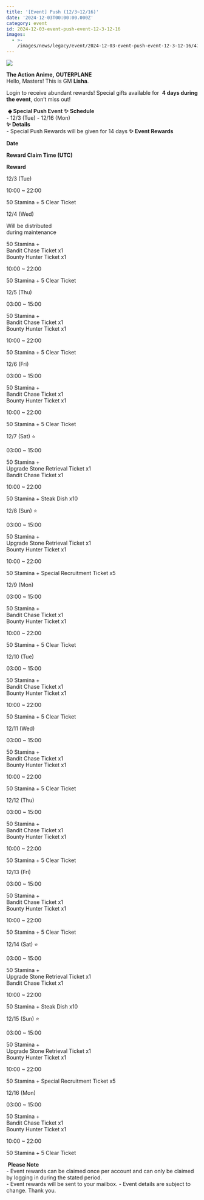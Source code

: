```yaml
---
title: '[Event] Push (12/3~12/16)'
date: '2024-12-03T00:00:00.000Z'
category: event
id: 2024-12-03-event-push-event-12-3-12-16
images:
  - >-
    /images/news/legacy/event/2024-12-03-event-push-event-12-3-12-16/4759c200b4a94ca4a56a76260f0d31bb.webp
---
```


![](/images/news/legacy/event/2024-12-03-event-push-event-12-3-12-16/4759c200b4a94ca4a56a76260f0d31bb.webp)  
  

**The Action Anime,** **OUTERPLANE**          
Hello, Masters! This is GM **Lisha**.  
  
Login to receive abundant rewards! Special gifts available for  **4 days during the event**, don’t miss out!  
  
 **◈ Special Push Event** **✨** **Schedule**      
\- 12/3 (Tue) - 12/16 (Mon)  
**✨** **Details**     
\- Special Push Rewards will be given for 14 days **✨** **Event Rewards** 

**Date**

**Reward Claim Time (UTC)**

**Reward**

12/3 (Tue)

10:00 ~ 22:00

50 Stamina + 5 Clear Ticket   

12/4 (Wed)

Will be distributed  
during maintenance  

50 Stamina +  
Bandit Chase Ticket x1  
Bounty Hunter Ticket x1

10:00 ~ 22:00

50 Stamina + 5 Clear Ticket   

12/5 (Thu)

03:00 ~ 15:00

50 Stamina +  
Bandit Chase Ticket x1  
Bounty Hunter Ticket x1

10:00 ~ 22:00

50 Stamina + 5 Clear Ticket   

12/6 (Fri)

03:00 ~ 15:00

50 Stamina +  
Bandit Chase Ticket x1  
Bounty Hunter Ticket x1

10:00 ~ 22:00

50 Stamina + 5 Clear Ticket   

12/7 (Sat) ⭐

03:00 ~ 15:00

50 Stamina +  
Upgrade Stone Retrieval Ticket x1  
Bandit Chase Ticket x1

10:00 ~ 22:00

50 Stamina + Steak Dish x10  

12/8 (Sun) ⭐

03:00 ~ 15:00

50 Stamina +  
Upgrade Stone Retrieval Ticket x1  
Bounty Hunter Ticket x1

10:00 ~ 22:00

50 Stamina + Special Recruitment Ticket x5  

12/9 (Mon)

03:00 ~ 15:00

50 Stamina +  
Bandit Chase Ticket x1  
Bounty Hunter Ticket x1

10:00 ~ 22:00

50 Stamina + 5 Clear Ticket   

12/10 (Tue)

03:00 ~ 15:00

50 Stamina +  
Bandit Chase Ticket x1  
Bounty Hunter Ticket x1

10:00 ~ 22:00

50 Stamina + 5 Clear Ticket 

12/11 (Wed)

03:00 ~ 15:00

50 Stamina +  
Bandit Chase Ticket x1  
Bounty Hunter Ticket x1

10:00 ~ 22:00

50 Stamina + 5 Clear Ticket   

12/12 (Thu)

03:00 ~ 15:00

50 Stamina +  
Bandit Chase Ticket x1  
Bounty Hunter Ticket x1

10:00 ~ 22:00

50 Stamina + 5 Clear Ticket   

12/13 (Fri)

03:00 ~ 15:00

50 Stamina +  
Bandit Chase Ticket x1  
Bounty Hunter Ticket x1

10:00 ~ 22:00

50 Stamina + 5 Clear Ticket   

12/14 (Sat) ⭐

03:00 ~ 15:00

50 Stamina +  
Upgrade Stone Retrieval Ticket x1  
Bandit Chase Ticket x1

10:00 ~ 22:00

50 Stamina + Steak Dish x10  

12/15 (Sun) ⭐

03:00 ~ 15:00

50 Stamina +  
Upgrade Stone Retrieval Ticket x1  
Bounty Hunter Ticket x1

10:00 ~ 22:00

50 Stamina + Special Recruitment Ticket x5  

12/16 (Mon)

03:00 ~ 15:00

50 Stamina +  
Bandit Chase Ticket x1  
Bounty Hunter Ticket x1

10:00 ~ 22:00

50 Stamina + 5 Clear Ticket   

 **Please Note**  
\- Event rewards can be claimed once per account and can only be claimed by logging in during the stated period.  
\- Event rewards will be sent to your mailbox. - Event details are subject to change. Thank you.
